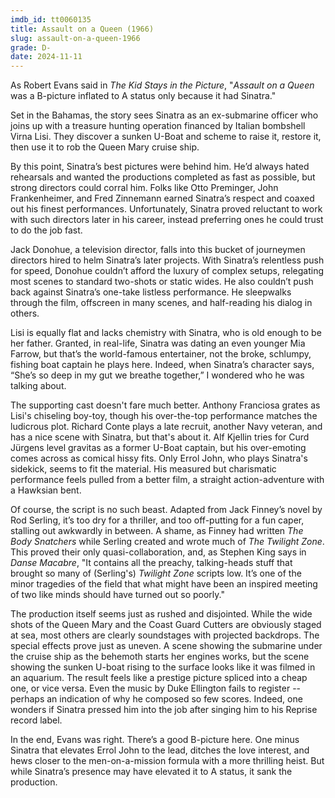 ```yaml
---
imdb_id: tt0060135
title: Assault on a Queen (1966)
slug: assault-on-a-queen-1966
grade: D-
date: 2024-11-11
---
```


As Robert Evans said in _The Kid Stays in the Picture_, "_Assault on a Queen_ was a B-picture inflated to A status only because it had Sinatra."

Set in the Bahamas, the story sees Sinatra as an ex-submarine officer who joins up with a treasure hunting operation financed by Italian bombshell Virna Lisi. They discover a sunken U-Boat and scheme to raise it, restore it, then use it to rob the Queen Mary cruise ship.

By this point, Sinatra’s best pictures were behind him. He’d always hated rehearsals and wanted the productions completed as fast as possible, but strong directors could corral him. Folks like Otto Preminger, John Frankenheimer, and Fred Zinnemann earned Sinatra’s respect and coaxed out his finest performances. Unfortunately, Sinatra proved reluctant to work with such directors later in his career, instead preferring ones he could trust to do the job fast.

Jack Donohue, a television director, falls into this bucket of journeymen directors hired to helm Sinatra’s later projects. With Sinatra’s relentless push for speed, Donohue couldn’t afford the luxury of complex setups, relegating most scenes to standard two-shots or static wides. He also couldn’t push back against Sinatra’s one-take listless performance. He sleepwalks through the film, offscreen in many scenes, and half-reading his dialog in others.

Lisi is equally flat and lacks chemistry with Sinatra, who is old enough to be her father. Granted, in real-life, Sinatra was dating an even younger Mia Farrow, but that’s the world-famous entertainer, not the broke, schlumpy, fishing boat captain he plays here. Indeed, when Sinatra’s character says, “She’s so deep in my gut we breathe together,” I wondered who he was talking about.

The supporting cast doesn't fare much better. Anthony Franciosa grates as Lisi's chiseling boy-toy, though his over-the-top performance matches the ludicrous plot. Richard Conte plays a late recruit, another Navy veteran, and has a nice scene with Sinatra, but that's about it. Alf Kjellin tries for Curd Jürgens level gravitas as a former U-Boat captain, but his over-emoting comes across as comical hissy fits. Only Errol John, who plays Sinatra's sidekick, seems to fit the material. His measured but charismatic performance feels pulled from a better film, a straight action-adventure with a Hawksian bent.

Of course, the script is no such beast. Adapted from Jack Finney’s novel by Rod Serling, it’s too dry for a thriller, and too off-putting for a fun caper, stalling out awkwardly in between. A shame, as Finney had written _The Body Snatchers_ while Serling created and wrote much of _The Twilight Zone_. This proved their only quasi-collaboration, and, as Stephen King says in _Danse Macabre_, "It contains all the preachy, talking-heads stuff that brought so many of (Serling's) _Twilight Zone_ scripts low. It’s one of the minor tragedies of the field that what might have been an inspired meeting of two like minds should have turned out so poorly."

The production itself seems just as rushed and disjointed. While the wide shots of the Queen Mary and the Coast Guard Cutters are obviously staged at sea, most others are clearly soundstages with projected backdrops. The special effects prove just as uneven. A scene showing the submarine under the cruise ship as the behemoth starts her engines works, but the scene showing the sunken U-boat rising to the surface looks like it was filmed in an aquarium. The result feels like a prestige picture spliced into a cheap one, or vice versa. Even the music by Duke Ellington fails to register -- perhaps an indication of why he composed so few scores. Indeed, one wonders if Sinatra pressed him into the job after singing him to his Reprise record label.

In the end, Evans was right. There’s a good B-picture here. One minus Sinatra that elevates Errol John to the lead, ditches the love interest, and hews closer to the men-on-a-mission formula with a more thrilling heist. But while Sinatra’s presence may have elevated it to A status, it sank the production.
